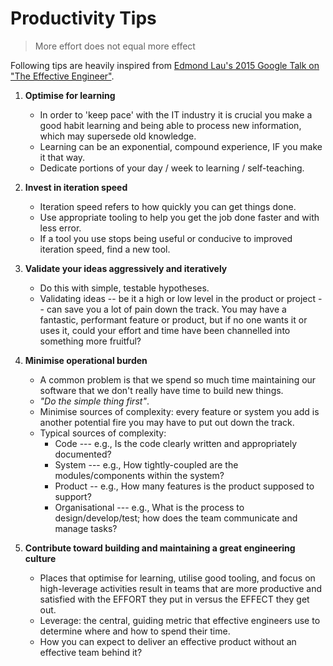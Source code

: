 Productivity Tips
=================
> More effort does not equal more effect

Following tips are heavily inspired from [Edmond Lau's 2015 Google Talk on "The Effective Engineer"](https://www.youtube.com/watch?v=BnIz7H5ruy0).

1. **Optimise for learning**
	* In order to 'keep pace' with the IT industry it is crucial you make a good habit learning and being able to process new information, which may supersede old knowledge.
	* Learning can be an exponential, compound experience, IF you make it that way.
	* Dedicate portions of your day / week to learning / self-teaching.

2. **Invest in iteration speed**
	* Iteration speed refers to how quickly you can get things done.
	* Use appropriate tooling to help you get the job done faster and with less error.
	* If a tool you use stops being useful or conducive to improved iteration speed, find a new tool.

3. **Validate your ideas aggressively and iteratively**
	* Do this with simple, testable hypotheses.
	* Validating ideas -- be it a high or low level in the product or project -- can save you a lot of pain down the track. You may have a fantastic, performant feature or product, but if no one wants it or uses it, could your effort and time have been channelled into something more fruitful?

4. **Minimise operational burden**
	* A common problem is that we spend so much time maintaining our software that we don't really have time to build new things.
	* *"Do the simple thing first"*.
	* Minimise sources of complexity: every feature or system you add is another potential fire you may have to put out down the track.
	* Typical sources of complexity:
		* Code --- e.g., Is the code clearly written and appropriately documented?
		* System --- e.g., How tightly-coupled are the modules/components within the system?
		* Product -- e.g., How many features is the product supposed to support?
		* Organisational --- e.g., What is the process to design/develop/test; how does the team communicate and manage tasks?

5. **Contribute toward building and maintaining a great engineering culture**
	* Places that optimise for learning, utilise good tooling, and focus on high-leverage activities result in teams that are more productive and satisfied with the EFFORT they put in versus the EFFECT they get out.
	* Leverage: the central, guiding metric that effective engineers use to determine where and how to spend their time.
	* How you can expect to deliver an effective product without an effective team behind it?